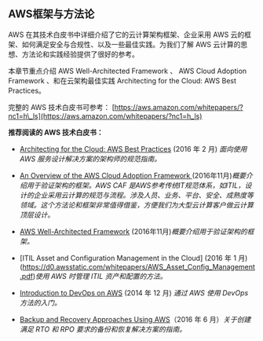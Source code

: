 ## AWS框架与方法论

AWS 在其技术白皮书中详细介绍了它的云计算架构框架、企业采用 AWS 云的框架、如何满足安全与合规性、以及一些最佳实践。为我们了解 AWS 云计算的思想、方法论和实践经验提供了很好的参考。

本章节重点介绍 AWS Well-Architected Framework 、 AWS Cloud Adoption Framework 、和在云架构最佳实践 Architecting for the Cloud: AWS Best Practices。

完整的 AWS 技术白皮书可参考： [https://aws.amazon.com/whitepapers/?nc1=h\_ls](https://aws.amazon.com/whitepapers/?nc1=h_ls)

**推荐阅读的 AWS 技术白皮书：**

* [Architecting for the Cloud: AWS Best Practices](https://d0.awsstatic.com/whitepapers/AWS_Cloud_Best_Practices.pdf) \(2016 年 2 月\) _面向使用 AWS 服务设计解决方案的架构师的规范指南。_

* [An Overview of the AWS Cloud Adoption Framework ](https://d0.awsstatic.com/whitepapers/architecture/AWS_Well-Architected_Framework.pdf) (2016年11月)_概要介绍用于验证架构的框架。AWS CAF 是AWS参考传统IT规范体系，如ITIL，设计的企业采用云计算的规范与流程。涉及人员、业务、平台、安全、成熟度等领域。这个方法论和框架非常值得借鉴，方便我们为大型云计算客户做云计算顶层设计。_

* [AWS Well-Architected Framework](https://d0.awsstatic.com/whitepapers/architecture/AWS_Well-Architected_Framework.pdf) (2016年11月)_概要介绍用于验证架构的框架。_

* [ITIL Asset and Configuration Management in the Cloud] (2016 年 1 月)(https://d0.awsstatic.com/whitepapers/AWS_Asset_Config_Management.pdf)_使用 AWS 时管理 ITIL 资产和配置的方法。_

* [Introduction to DevOps on AWS](https://d0.awsstatic.com/whitepapers/AWS_DevOps.pdf) (2014 年 12 月) _通过 AWS 使用 DevOps 方法的入门。_

* [Backup and Recovery Approaches Using AWS](https://d0.awsstatic.com/whitepapers/Storage/Backup_and_Recovery_Approaches_Using_AWS.pdf)（2016 年 6 月）_关于创建满足 RTO 和 RPO 要求的备份和恢复解决方案的指南。_




